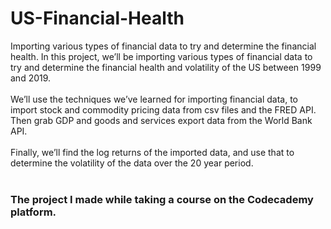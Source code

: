 # US-Financial-Health
Importing various types of financial data to try and determine the financial health. 
In this project, we’ll be importing various types of financial data to try and determine the financial health and volatility of the US between 1999 and 2019.
<br><br>
We’ll use the techniques we’ve learned for importing financial data, to import stock and commodity pricing data from csv files and the FRED API. Then grab GDP and goods and services export data from the World Bank API.
<br><br>
Finally, we’ll find the log returns of the imported data, and use that to determine the volatility of the data over the 20 year period.
<br><br>
<h3>The project I made while taking a course on the Codecademy platform.</h3>
